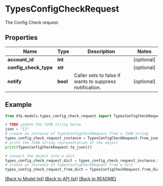 # TypesConfigCheckRequest

The Config Check request.

## Properties

Name | Type | Description | Notes
------------ | ------------- | ------------- | -------------
**account_id** | **int** |  | [optional] 
**config_check_type** | **str** |  | [optional] 
**notify** | **bool** | Caller sets to false if wants to suppress notification. | [optional] 

## Example

```python
from dfp.models.types_config_check_request import TypesConfigCheckRequest

# TODO update the JSON string below
json = "{}"
# create an instance of TypesConfigCheckRequest from a JSON string
types_config_check_request_instance = TypesConfigCheckRequest.from_json(json)
# print the JSON string representation of the object
print(TypesConfigCheckRequest.to_json())

# convert the object into a dict
types_config_check_request_dict = types_config_check_request_instance.to_dict()
# create an instance of TypesConfigCheckRequest from a dict
types_config_check_request_from_dict = TypesConfigCheckRequest.from_dict(types_config_check_request_dict)
```
[[Back to Model list]](../README.md#documentation-for-models) [[Back to API list]](../README.md#documentation-for-api-endpoints) [[Back to README]](../README.md)


